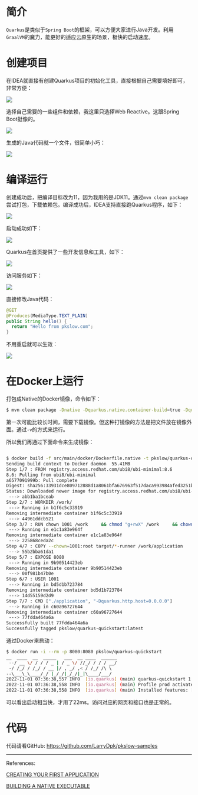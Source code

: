 # 简介

`Quarkus`是类似于`Spring Boot`的框架，可以方便大家进行Java开发。利用`GraalVM`的魔力，能更好的适应云原生的场景，极快的启动速度。



# 创建项目

在IDEA就直接有创建Quarkus项目的初始化工具，直接根据自己需要填好即可，非常方便：

![](https://pkslow.oss-cn-shenzhen.aliyuncs.com/images/2022/11/quarkus-quickstart.create-project-1.png)



选择自己需要的一些组件和依赖，我这里只选择Web Reactive。这跟Spring Boot挺像的。

![](https://pkslow.oss-cn-shenzhen.aliyuncs.com/images/2022/11/quarkus-quickstart.create-project-2.png)



生成的Java代码就一个文件，很简单小巧：

![](https://pkslow.oss-cn-shenzhen.aliyuncs.com/images/2022/11/quarkus-quickstart.java-code.png)





# 编译运行

创建成功后，把编译目标改为11，因为我用的是JDK11。通过`mvn clean package`尝试打包，下载依赖包。编译成功后，IDEA支持直接跑Quarkus程序，如下：

![](https://pkslow.oss-cn-shenzhen.aliyuncs.com/images/2022/11/quarkus-quickstart.run-on-idea.png)



启动成功如下：

![](https://pkslow.oss-cn-shenzhen.aliyuncs.com/images/2022/11/quarkus-quickstart.run-log.png)



Quarkus在首页提供了一些开发信息和工具，如下：

![](https://pkslow.oss-cn-shenzhen.aliyuncs.com/images/2022/11/quarkus-quickstart.index-page.png)







访问服务如下：

![](https://pkslow.oss-cn-shenzhen.aliyuncs.com/images/2022/11/quarkus-quickstart.hello-page.png)

直接修改Java代码：

```java
@GET
@Produces(MediaType.TEXT_PLAIN)
public String hello() {
  return "Hello from pkslow.com";
}
```

不用重启就可以生效：

![](https://pkslow.oss-cn-shenzhen.aliyuncs.com/images/2022/11/quarkus-quickstart.hello-page2.png)

# 在Docker上运行

打包成Native的Docker镜像，命令如下：

```bash
$ mvn clean package -Dnative -Dquarkus.native.container-build=true -Dquarkus.native.container-runtime=docker
```

第一次可能比较长时间，需要下载镜像。但这种打镜像的方法是把文件放在镜像外面。通过`-v`的方式来运行。



所以我们再通过下面命令来生成镜像：

```bash

$ docker build -f src/main/docker/Dockerfile.native -t pkslow/quarkus-quickstart .
Sending build context to Docker daemon  55.41MB
Step 1/7 : FROM registry.access.redhat.com/ubi8/ubi-minimal:8.6
8.6: Pulling from ubi8/ubi-minimal
a6577091999b: Pull complete 
Digest: sha256:33931dce809712888d1a8061bfa676963f517daca993984afed3251bc1fb5987
Status: Downloaded newer image for registry.access.redhat.com/ubi8/ubi-minimal:8.6
 ---> abb1ba1bceab
Step 2/7 : WORKDIR /work/
 ---> Running in b1f6c5c33919
Removing intermediate container b1f6c5c33919
 ---> 44961ddcb521
Step 3/7 : RUN chown 1001 /work     && chmod "g+rwX" /work     && chown 1001:root /work
 ---> Running in e1c1a83e964f
Removing intermediate container e1c1a83e964f
 ---> 225868ceda2c
Step 4/7 : COPY --chown=1001:root target/*-runner /work/application
 ---> 55b2bba61da1
Step 5/7 : EXPOSE 8080
 ---> Running in 9b90514423eb
Removing intermediate container 9b90514423eb
 ---> 00f981b47b0e
Step 6/7 : USER 1001
 ---> Running in bd5d1b723784
Removing intermediate container bd5d1b723784
 ---> 14d55159d2d9
Step 7/7 : CMD ["./application", "-Dquarkus.http.host=0.0.0.0"]
 ---> Running in c60a96727644
Removing intermediate container c60a96727644
 ---> 77fdda464a6a
Successfully built 77fdda464a6a
Successfully tagged pkslow/quarkus-quickstart:latest
```



通过Docker来启动：

```bash
$ docker run -i --rm -p 8080:8080 pkslow/quarkus-quickstart
__  ____  __  _____   ___  __ ____  ______ 
 --/ __ \/ / / / _ | / _ \/ //_/ / / / __/ 
 -/ /_/ / /_/ / __ |/ , _/ ,< / /_/ /\ \   
--\___\_\____/_/ |_/_/|_/_/|_|\____/___/   
2022-11-01 07:36:38,557 INFO  [io.quarkus] (main) quarkus-quickstart 1.0-SNAPSHOT native (powered by Quarkus 2.13.3.Final) started in 0.022s. Listening on: http://0.0.0.0:8080
2022-11-01 07:36:38,558 INFO  [io.quarkus] (main) Profile prod activated. 
2022-11-01 07:36:38,558 INFO  [io.quarkus] (main) Installed features: [cdi, resteasy-reactive, smallrye-context-propagation, vertx]
```

可以看出启动相当快，才用了22ms。访问对应的网页和接口也是正常的。



# 代码

代码请看GitHub: https://github.com/LarryDpk/pkslow-samples



---

References:

[CREATING YOUR FIRST APPLICATION](https://quarkus.io/guides/getting-started)

[BUILDING A NATIVE EXECUTABLE](https://quarkus.io/guides/building-native-image)



